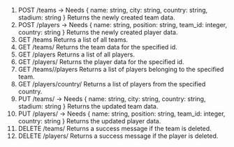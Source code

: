 1. POST /teams -> Needs { name: string, city: string, country: string, stadium: string } 
   Returns the newly created team data.
2. POST /players -> Needs { name: string, position: string, team_id: integer, country: string } 
   Returns the newly created player data.
3. GET /teams 
   Returns a list of all teams.
4. GET /teams/<id> 
   Returns the team data for the specified id.
5. GET /players 
   Returns a list of all players.
6. GET /players/<id> 
   Returns the player data for the specified id.
7. GET /teams/<id>/players 
   Returns a list of players belonging to the specified team.
8. GET /players/country/<country> 
   Returns a list of players from the specified country.
9. PUT /teams/<id> -> Needs { name: string, city: string, country: string, stadium: string } 
   Returns the updated team data.
10. PUT /players/<id> -> Needs { name: string, position: string, team_id: integer, country: string } 
    Returns the updated player data.
11. DELETE /teams/<id>
    Returns a success message if the team is deleted.
12. DELETE /players/<id>
    Returns a success message if the player is deleted.